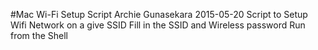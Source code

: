 #Mac Wi-Fi Setup Script
Archie Gunasekara
2015-05-20
Script to Setup Wifi Network on a give SSID
Fill in the SSID and Wireless password
Run from the Shell